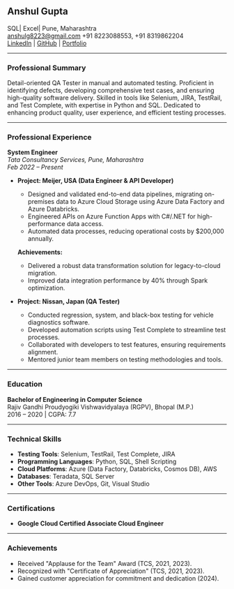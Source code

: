 ## **Anshul Gupta**
SQL| Excel| 
Pune, Maharashtra  
anshulg8223@gmail.com 
+91 8223088553, +91 8319862204  
[LinkedIn](https://www.linkedin.com/in/AnshulGupta) |
[GitHub](https://github.com/AnshulGupta) | [Portfolio](https://anshulg8223.github.io)

---

### **Professional Summary**  
Detail-oriented QA Tester in manual and automated testing. Proficient in identifying defects, developing comprehensive test cases, and ensuring high-quality software delivery. Skilled in tools like Selenium, JIRA, TestRail, and Test Complete, with expertise in Python and SQL. Dedicated to enhancing product quality, user experience, and efficient testing processes.

---

### **Professional Experience**

**System Engineer**  
*Tata Consultancy Services, Pune, Maharashtra*  
*Feb 2022 – Present*  

- **Project: Meijer, USA (Data Engineer & API Developer)**  
  - Designed and validated end-to-end data pipelines, migrating on-premises data to Azure Cloud Storage using Azure Data Factory and Azure Databricks.  
  - Engineered APIs on Azure Function Apps with C#/.NET for high-performance data access.  
  - Automated data processes, reducing operational costs by $200,000 annually.  

  **Achievements:**  
  - Delivered a robust data transformation solution for legacy-to-cloud migration.  
  - Improved data integration performance by 40% through Spark optimization.  

- **Project: Nissan, Japan (QA Tester)**  
  - Conducted regression, system, and black-box testing for vehicle diagnostics software.  
  - Developed automation scripts using Test Complete to streamline test processes.  
  - Collaborated with developers to test features, ensuring requirements alignment.  
  - Mentored junior team members on testing methodologies and tools.  

---

### **Education**  
**Bachelor of Engineering in Computer Science**  
Rajiv Gandhi Proudyogiki Vishwavidyalaya (RGPV), Bhopal (M.P.)  
2016 – 2020 | CGPA: 7.7  

---

### **Technical Skills**  
- **Testing Tools**: Selenium, TestRail, Test Complete, JIRA  
- **Programming Languages**: Python, SQL, Shell Scripting  
- **Cloud Platforms**: Azure (Data Factory, Databricks, Cosmos DB), AWS  
- **Databases**: Teradata, SQL Server  
- **Other Tools**: Azure DevOps, Git, Visual Studio  

---

### **Certifications**  
- **Google Cloud Certified Associate Cloud Engineer**  

---

### **Achievements**  
- Received "Applause for the Team" Award (TCS, 2021, 2023).  
- Recognized with "Certificate of Appreciation" (TCS, 2021, 2023).  
- Gained customer appreciation for commitment and dedication (2024).

